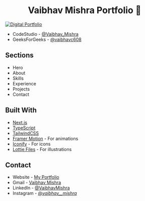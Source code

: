 <h1 align="center">
  Vaibhav Mishra Portfolio 🚀
</h1>

<a href = "https://vaibhav-mishra.vercel.app/"><img src="https://github-production-user-asset-6210df.s3.amazonaws.com/39896268/258565328-499f78c6-1bcf-4dbe-92ef-acae4cf777fb.png" alt = "Digital Portfolio" /></a>

- CodeStudio - [@Vaibhav_Mishra](https://www.codingninjas.com/studio/profile/vaibhav_mishra)
- GeeksForGeeks - [@vaibhavc608](https://auth.geeksforgeeks.org/user/vaibhavc608)

## Sections

- Hero
- About
- Skills
- Experience
- Projects
- Contact

## Built With

- [Next.js](https://nextjs.org/)
- [TypeScript](https://www.typescriptlang.org/)
- [TailwindCSS](https://tailwindcss.com/)
- [Framer Motion](https://www.framer.com/motion/) - For animations
- [Iconify](https://icon-sets.iconify.design/) - For icons
- [Lottie Files](https://lottiefiles.com/) - For illustrations

## Contact

- Website - [My Portfolio](https://vaibhav-mishra.vercel.app/)
- Gmail - [Vaibhav Mishra](mailto:vaibhavc608@gmail.com)
- LinkedIn - [@VaibhavMishra](https://www.linkedin.com/in/vaibhav-mishra-vm/)
- Instagram - [@_vaibhav__mishra_](https://www.instagram.com/_vaibhav__mishra_)
  
